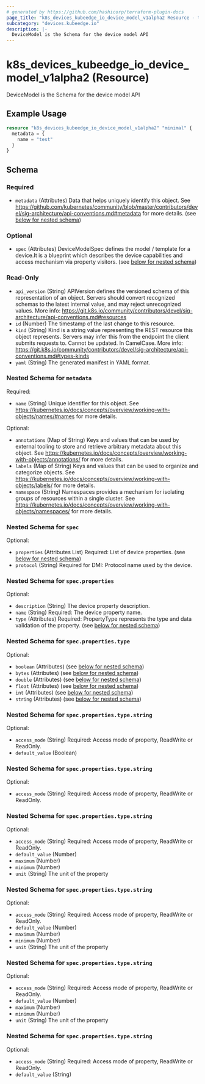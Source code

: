 ```yaml
---
# generated by https://github.com/hashicorp/terraform-plugin-docs
page_title: "k8s_devices_kubeedge_io_device_model_v1alpha2 Resource - terraform-provider-k8s"
subcategory: "devices.kubeedge.io"
description: |-
  DeviceModel is the Schema for the device model API
---
```


# k8s_devices_kubeedge_io_device_model_v1alpha2 (Resource)

DeviceModel is the Schema for the device model API

## Example Usage

```terraform
resource "k8s_devices_kubeedge_io_device_model_v1alpha2" "minimal" {
  metadata = {
    name = "test"
  }
}
```

<!-- schema generated by tfplugindocs -->
## Schema

### Required

- `metadata` (Attributes) Data that helps uniquely identify this object. See https://github.com/kubernetes/community/blob/master/contributors/devel/sig-architecture/api-conventions.md#metadata for more details. (see [below for nested schema](#nestedatt--metadata))

### Optional

- `spec` (Attributes) DeviceModelSpec defines the model / template for a device.It is a blueprint which describes the device capabilities and access mechanism via property visitors. (see [below for nested schema](#nestedatt--spec))

### Read-Only

- `api_version` (String) APIVersion defines the versioned schema of this representation of an object. Servers should convert recognized schemas to the latest internal value, and may reject unrecognized values. More info: https://git.k8s.io/community/contributors/devel/sig-architecture/api-conventions.md#resources
- `id` (Number) The timestamp of the last change to this resource.
- `kind` (String) Kind is a string value representing the REST resource this object represents. Servers may infer this from the endpoint the client submits requests to. Cannot be updated. In CamelCase. More info: https://git.k8s.io/community/contributors/devel/sig-architecture/api-conventions.md#types-kinds
- `yaml` (String) The generated manifest in YAML format.

<a id="nestedatt--metadata"></a>
### Nested Schema for `metadata`

Required:

- `name` (String) Unique identifier for this object. See https://kubernetes.io/docs/concepts/overview/working-with-objects/names/#names for more details.

Optional:

- `annotations` (Map of String) Keys and values that can be used by external tooling to store and retrieve arbitrary metadata about this object. See https://kubernetes.io/docs/concepts/overview/working-with-objects/annotations/ for more details.
- `labels` (Map of String) Keys and values that can be used to organize and categorize objects. See https://kubernetes.io/docs/concepts/overview/working-with-objects/labels/ for more details.
- `namespace` (String) Namespaces provides a mechanism for isolating groups of resources within a single cluster. See https://kubernetes.io/docs/concepts/overview/working-with-objects/namespaces/ for more details.


<a id="nestedatt--spec"></a>
### Nested Schema for `spec`

Optional:

- `properties` (Attributes List) Required: List of device properties. (see [below for nested schema](#nestedatt--spec--properties))
- `protocol` (String) Required for DMI: Protocol name used by the device.

<a id="nestedatt--spec--properties"></a>
### Nested Schema for `spec.properties`

Optional:

- `description` (String) The device property description.
- `name` (String) Required: The device property name.
- `type` (Attributes) Required: PropertyType represents the type and data validation of the property. (see [below for nested schema](#nestedatt--spec--properties--type))

<a id="nestedatt--spec--properties--type"></a>
### Nested Schema for `spec.properties.type`

Optional:

- `boolean` (Attributes) (see [below for nested schema](#nestedatt--spec--properties--type--boolean))
- `bytes` (Attributes) (see [below for nested schema](#nestedatt--spec--properties--type--bytes))
- `double` (Attributes) (see [below for nested schema](#nestedatt--spec--properties--type--double))
- `float` (Attributes) (see [below for nested schema](#nestedatt--spec--properties--type--float))
- `int` (Attributes) (see [below for nested schema](#nestedatt--spec--properties--type--int))
- `string` (Attributes) (see [below for nested schema](#nestedatt--spec--properties--type--string))

<a id="nestedatt--spec--properties--type--boolean"></a>
### Nested Schema for `spec.properties.type.string`

Optional:

- `access_mode` (String) Required: Access mode of property, ReadWrite or ReadOnly.
- `default_value` (Boolean)


<a id="nestedatt--spec--properties--type--bytes"></a>
### Nested Schema for `spec.properties.type.string`

Optional:

- `access_mode` (String) Required: Access mode of property, ReadWrite or ReadOnly.


<a id="nestedatt--spec--properties--type--double"></a>
### Nested Schema for `spec.properties.type.string`

Optional:

- `access_mode` (String) Required: Access mode of property, ReadWrite or ReadOnly.
- `default_value` (Number)
- `maximum` (Number)
- `minimum` (Number)
- `unit` (String) The unit of the property


<a id="nestedatt--spec--properties--type--float"></a>
### Nested Schema for `spec.properties.type.string`

Optional:

- `access_mode` (String) Required: Access mode of property, ReadWrite or ReadOnly.
- `default_value` (Number)
- `maximum` (Number)
- `minimum` (Number)
- `unit` (String) The unit of the property


<a id="nestedatt--spec--properties--type--int"></a>
### Nested Schema for `spec.properties.type.string`

Optional:

- `access_mode` (String) Required: Access mode of property, ReadWrite or ReadOnly.
- `default_value` (Number)
- `maximum` (Number)
- `minimum` (Number)
- `unit` (String) The unit of the property


<a id="nestedatt--spec--properties--type--string"></a>
### Nested Schema for `spec.properties.type.string`

Optional:

- `access_mode` (String) Required: Access mode of property, ReadWrite or ReadOnly.
- `default_value` (String)


